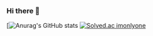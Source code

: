 ### Hi there 👋

[![Anurag's GitHub stats](https://github-readme-stats.vercel.app/api?username=JongMinCh0i&&show_icons=true&theme=tokyonight)
[![Solved.ac imonlyone](http://mazassumnida.wtf/api/v2/generate_badge?boj=imonlyone)](https://solved.ac/imonlyone)
